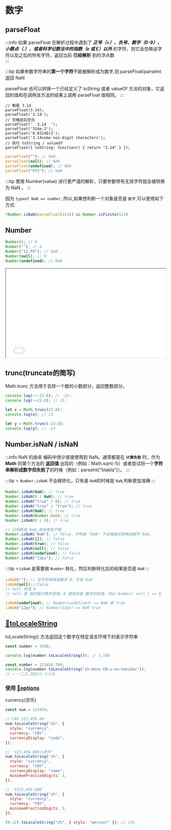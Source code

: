 # 数字

## parseFloat

:::info
如果 parseFloat 在解析过程中遇到了 **_正号（+）、负号、数字（0-9）、小数点（.）、或者科学记数法中的指数（e 或 E）以外_** 的字符，则它会忽略该字符以及之后的所有字符，返回当前 **已经解析** 到的浮点数  
:::

:::tip
如果参数字符串的**第一个字符**不能被解析成为数字,则 parseFloat/parseInt 返回 NaN

parseFloat 也可以转换一个已经定义了 toString 或者 valueOf 方法的对象，它返回的值和在调用该方法的结果上调用 parseFloat 值相同。
:::

```js:line-numbers {8}
// 都是 3.14
parseFloat(3.14);
parseFloat('3.14');
// 忽略前后空白
parseFloat('  3.14  ');
parseFloat('314e-2');
parseFloat('0.0314E+2');
parseFloat('3.14some non-digit characters');
// 执行 toString / valueOf
parseFloat({ toString: function() { return "3.14" } });
```

```js
parseFloat(""); // NAN
parseFloat(null); // NAN
parseFloat(undefined); // NAN
parseFloat("FF2"); // NaN
```

:::tip
使用 Number(value) 进行更严谨的解析，只要参数带有无效字符就会被转换为 NaN 。
:::

因为 `typeof NaN == number`, 所以,如果想判断一个对象是否是 `数字`,可以使用如下方式:

```js
!Number.isNaN(parseFloat(123)) && Number.isFinite(123)
```

## Number

```js
Number(); // 0
Number(""); // 0
Number("12.PX"); // NaN
Number(null); // 0
Number(undefined); // NaN
```

<iframe
  height="280"
  width="100%"
  frameborder="1"
  src="//unpkg.com/javascript-playgrounds@^1.0.0/public/index.html?#data=%7B%22code%22%3A%22%5Cnlet%20x%20%3D%20Number(undefined)%3Bconsole.log(x)%3B%5Cnlet%20y%20%3D%20Number(null)%3Bconsole.log(y)%22%7D"
></iframe>

## trunc(truncate的简写)

Math.trunc 方法用于去除一个数的小数部分，返回整数部分。

```js
console.log(~~-23.8); // -23；
console.log(~~23.8); // 23；

let x = Math.trunc(23.8);
console.log(x); // 23

let y = Math.trunc(-23.8);
console.log(y); // -23
```

## Number.isNaN / isNaN

:::info NaN 的由来
编码中很少直接使用到 NaN。通常都是在 **`计算失败`** 时，作为 **Math** 的某个方法的 **返回值** 出现的（例如：Math.sqrt(-1)）或者尝试将一个**字符串解析成数字但失败了**的时候（例如：parseInt("blabla")）。
:::

:::tip
⭐ `Number.isNaN` 不会做转化，只有是 `NaN`的时候是 `NaN`,判断更加准确
:::

```js
Number.isNaN(NaN); // true
Number.isNaN(9 / NaN); // true
Number.isNaN("true" / 0); // true
Number.isNaN("true" / "true"); // true
Number.isNaN(NaN); // true
Number.isNaN(Number.NaN); // true
Number.isNaN(0 / 0); // true

// 只判断是 NaN,其他类型不管
Number.isNaN("NaN"); // false，字符串 "NaN" 不会被隐式转换成数字 NaN。
Number.isNaN({}); // false
Number.isNaN(true); // false
Number.isNaN(null); // false
Number.isNaN(undefined); // false
Number.isNaN("12px"); // false
```

:::tip
⭐`isNaN` 是需要做 `Number` 转化，然后判断转化后的结果是否是 `NaN`
:::

```js
isNaN(""); // 空字符串转成数字 0，不是 NaN
isNaN(null);//false 
// null 转成 0 
// null 是 指的是对象的空值，0 是指的是 数字的空值，所以 Number( null ) == 0,

isNaN(undefined); // Number(undefined) == NaN 是 true
isNaN("12px"); // Number(12px) == NaN true
```

## [🔗toLocaleString](https://developer.mozilla.org/zh-CN/docs/Web/JavaScript/Reference/Global_Objects/Number/toLocaleString#checking_for_support_for_locales_and_options_arguments)

toLocaleString() 方法返回这个数字在特定语言环境下的表示字符串

```js
const number = 3500;

console.log(number.toLocaleString()); // 3,500

const number = 123456.789;
console.log(number.toLocaleString("zh-Hans-CN-u-nu-hanidec"));
// → 一二三,四五六.七八九
```

### 使用 [🔗options](https://developer.mozilla.org/en-US/docs/Web/JavaScript/Reference/Global_Objects/Intl/NumberFormat/NumberFormat)

currency(货币)
```js
const num = 123456;

//'CNY 123,456.00'
num.toLocaleString("zh", {
  style: "currency",
  currency: "CNY",
  currencyDisplay: "code",
});

// '123,456.000人民币'
num.toLocaleString("zh", {
  style: "currency",
  currency: "CNY",
  currencyDisplay: "name",
  minimumFractionDigits: 3,
});

// '¥123,456.000'
num.toLocaleString("zh", {
  style: "currency",
  currency: "CNY",
  minimumFractionDigits: 3,
});

(0.12).toLocaleString("zh", { style: "percent" }); // 12%
```
